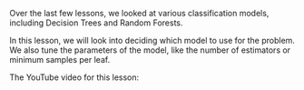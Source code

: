 Over the last few lessons, we looked at various classification models, including Decision Trees and Random Forests.

In this lesson, we will look into deciding which model to use for the problem. We also tune the parameters of the model, like the number of estimators or minimum samples per leaf. 

The YouTube video for this lesson: 